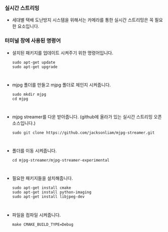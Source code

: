 ### 실시간 스트리밍

+ 세대별 택배 도난방지 시스템을 위해서는 카메라를 통한 실시간 스트리밍은 꼭 필요한 요소입니다.


### 터미널 창에 사용된 명령어

+ 설치된 패키지를 업데이트 시켜주기 위한 명령어입니다.           

      sudo apt-get update
      sudo apt-get upgrade  
#
+ mjpg 폴더를 만들고 mjpg 폴더로 체인지 시켜줍니다.

      sudo mkdir mjpg
      cd mjpg
#
+ mjpg streamer를 다운 받아줍니다. (github에 올라가 있는 실시간 스트리밍 오픈 소스입니다.)

      sudo git clone https://github.com/jacksonliam/mjpg-streamer.git
#          
+ 폴더를 이동 시켜줍니다.

      cd mjpg-streamer/mjpg-streamer-experimental
#            
+ 필요한 패키지들을 설치해줍니다.

      sudo apt-get install cmake
      sudo apt-get install python-imaging
      sudo apt-get install libjpeg-dev
#      
+ 파일을 컴파일 시켜줍니다.

      make CMAKE_BUILD_TYPE=Debug
#

